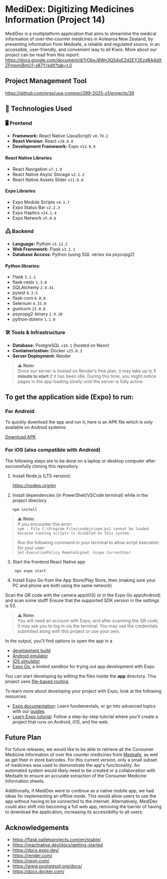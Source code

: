 # MediDex: Digitizing Medicines Information (Project 14)
MediDex is a multiplatform application that aims to streamline the medical information of over-the-counter medicines in Aotearoa New Zealand, by presenting information from Medsafe, a reliable and regulated source, in an accessible, user-friendly, and convenient way to all Kiwis.
More about our project can be read from this report: https://docs.google.com/document/d/1rObsJ8Wn3QS4xE2d2EY2Ezd8A4dXZFmpmiBmU1-s87Y/edit?tab=t.0

## Project Management Tool
https://github.com/orgs/uoa-compsci399-2025-s1/projects/39

## 📱 Technologies Used

### 🖥️ Frontend
- **Framework:** React Native (JavaScript) `v0.79.2`
- **React Version:** React `v19.0.0`
- **Development Framework:** Expo `v53.0.9`

#### React Native Libraries
- React Navigation `v7.1.9`
- React Native Async Storage `v2.1.2`
- React Native Assets Slider `v11.0.8`

#### Expo Libraries
- Expo Module Scripts `v4.1.7`
- Expo Status Bar `v2.2.3`
- Expo Haptics `v14.1.4`
- Expo Network `v5.0.6`

### 🖧 Backend
- **Language:** Python `v3.12.2`
- **Web Framework:** Flask `v3.1.1`
- **Database Access:** Python (using SQL veries via psycopg2)

#### Python libraries:
- Flask `3.1.1`
- flask-restx `1.3.0`
- SQLAlchemy `2.0.41`
- pytest `8.3.5`
- flask-cors `6.0.0`
- Selenium `4.33.0`
- gunicorn `23.0.0`
- psycopg2-binary `2.9.10`
- python-dotenv `1.1.0`

### 🛠️ Tools & Infrastructure

- **Database:** PostgreSQL `v16.1` (hosted on Neon)
- **Containerization:** Docker `v25.0.3`
- **Server Deployment:** Render

> ⚠️ **Note:**  
> Since our server is hosted on Render’s free plan, it may take up to **1 minute to start** if it has been idle. During this time, you might notice pages in the app loading slowly until the server is fully active.

## To get the application side (Expo) to run:

### For Android
To quickly download the app and run it, here is an APK file which is only available on Android systems:

[Download APK](https://expo.dev/artifacts/eas/7SXbidhbrfpkxPzPjk4x7.apk)

### For iOS (also compatible with Android)

The following steps are to be done on a laptop or desktop computer after successfully cloning this repository.

1. Install Node.js (LTS version):
   
   https://nodejs.org/en
   

2. Install dependencies (in PowerShell/VSCode terminal) while in the project directory

   ```
   npm install
   ```


> ⚠️ **Note:**  
> If you encounter this error:  
> `npm : File C:\Program Files\nodejs\npm.ps1 cannot be loaded because running scripts is disabled on this system.`  
>  
> Run the following command in your terminal to allow script execution for your user:  
> `Set-ExecutionPolicy RemoteSigned -Scope CurrentUser`

3. Start the frontend React Native app 

   ```
    npx expo start
   ```


4. Install Expo Go from the App Store/Play Store, then (making sure your PC and phone are both using the same network)

Scan the QR code with the camera app(iOS) or in the Expo Go app(Android) and scan some stuff! Ensure that the supported SDK version in the settings is 53.

> ⚠️ **Note:**  
> You will need an account with Expo, and after scanning the QR code, it may ask you to log in via the terminal. You may use the credentials submitted along with this project or use your own.

In the output, you'll find options to open the app in a

- [development build](https://docs.expo.dev/develop/development-builds/introduction/)
- [Android emulator](https://docs.expo.dev/workflow/android-studio-emulator/)
- [iOS simulator](https://docs.expo.dev/workflow/ios-simulator/)
- [Expo Go](https://expo.dev/go), a limited sandbox for trying out app development with Expo

You can start developing by editing the files inside the **app** directory. This project uses [file-based routing](https://docs.expo.dev/router/introduction).

To learn more about developing your project with Expo, look at the following resources:

- [Expo documentation](https://docs.expo.dev/): Learn fundamentals, or go into advanced topics with our [guides](https://docs.expo.dev/guides).
- [Learn Expo tutorial](https://docs.expo.dev/tutorial/introduction/): Follow a step-by-step tutorial where you'll create a project that runs on Android, iOS, and the web.


## Future Plan
For future releases, we would like to be able to retrieve all the Consumer Medicine Information of over the counter medicines from [Medsafe](https://www.medsafe.govt.nz/index.asp), as well as get their in store barcodes. For this current version, only a small subset of medicines was used to demonstrate the app's functionality. An automated system would likely need to be created or a collaboration with Medsafe to ensure an accurate extraction of the Consumer Medicine Information sheets.

Additionally, if MediDex were to continue as a native mobile app, we had ideas for implementing an offline mode. This would allow users to use the app without having to be connected to the internet. Alternatively, MediDex could also shift into becoming a full web app, removing the barrier of having to download the application, increasing its accessibility to all users.


## Acknowledgements
- https://flask.palletsprojects.com/en/stable/
- https://reactnative.dev/docs/getting-started
- https://docs.expo.dev/
- https://render.com/
- https://neon.com/
- https://www.postgresql.org/docs/
- https://docs.docker.com/
